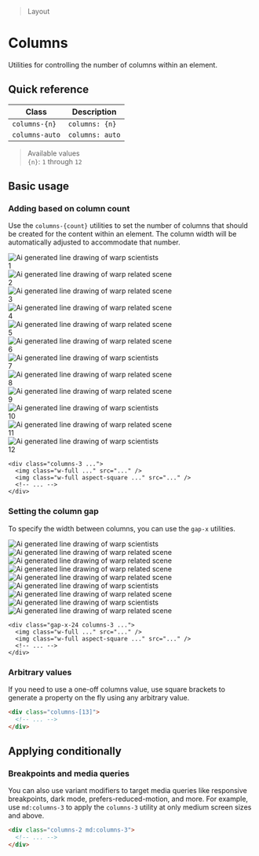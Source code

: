 > Layout

# Columns

Utilities for controlling the number of columns within an element.

## Quick reference

| Class           | Description     |
|-----------------|-----------------|
| `columns-{n}`   | `columns: {n}`  |
| `columns-auto`  | `columns: auto` |

> Available values <br />
> `{n}`: `1` through `12` <br />

## Basic usage

### Adding based on column count
Use the `columns-{count}` utilities to set the number of columns that should be created for the content within an element.
The column width will be automatically adjusted to accommodate that number.

<example-container>
  <div class="columns-3 gap-x-24">
    <div class="ex-bg--striped ex-bg--fuchsia">
      <div class="relative">
        <img class="w-full mb-24" src="/images/la09.jpg" alt="Ai generated line drawing of warp scientists" />
        <div class="ex-pic-no">1</div>
      </div>
      <div class="relative">
        <div class="aspect-1/1 mb-24">
          <img class="w-full object-cover" src="/images/la01.jpg" alt="Ai generated line drawing of warp related scene">
        </div>
        <div class="ex-pic-no">2</div>
      </div>
      <div class="relative">
        <img class="w-full mb-24" src="/images/la02.jpg" alt="Ai generated line drawing of warp related scene">
        <div class="ex-pic-no">3</div>
      </div>
      <div class="relative">
        <img class="w-full mb-24" src="/images/la06.jpg" alt="Ai generated line drawing of warp related scene">
        <div class="ex-pic-no">4</div>
      </div>
      <div class="relative">
        <div class="aspect-1/1 mb-24">
          <img class="w-full object-cover" src="/images/la03.jpg" alt="Ai generated line drawing of warp related scene">
        </div>
        <div class="ex-pic-no">5</div>
      </div>
      <div class="relative">
        <img class="w-full mb-24" src="/images/la04.jpg" alt="Ai generated line drawing of warp related scene">
        <div class="ex-pic-no">6</div>
      </div>
      <div class="relative">
        <img class="w-full mb-24" src="/images/la11.jpg" alt="Ai generated line drawing of warp scientists">
        <div class="ex-pic-no">7</div>
      </div>
      <div class="relative">
        <img class="w-full mb-24" src="/images/la05.jpg" alt="Ai generated line drawing of warp related scene">
        <div class="ex-pic-no">8</div>
      </div>
      <div class="relative">
        <img class="w-full mb-24" src="/images/la07.jpg" alt="Ai generated line drawing of warp related scene">
        <div class="ex-pic-no">9</div>
      </div>
      <div class="relative">
        <img class="w-full mb-24" src="/images/la10.jpg" alt="Ai generated line drawing of warp scientists">
        <div class="ex-pic-no">10</div>
      </div>
      <div class="relative">
        <img class="w-full mb-24" src="/images/la08.jpg" alt="Ai generated line drawing of warp related scene">
        <div class="ex-pic-no">11</div>
      </div>
      <div class="relative">
        <div class="aspect-1/1 mb-24">
          <img class="w-full" src="/images/la12.jpg" alt="Ai generated line drawing of warp scientists">
        </div>
        <div class="ex-pic-no">12</div>
      </div>
    </div>
  </div>
</example-container>

```html{1}
<div class="columns-3 ...">
  <img class="w-full ..." src="..." />
  <img class="w-full aspect-square ..." src="..." />
  <!-- ... -->
</div>
```

### Setting the column gap
To specify the width between columns, you can use the `gap-x` utilities.

<example-container>
  <div class="columns-3 gap-x-24 ex-bg--striped ex-bg--fuchsia">
    <div class="bg-[--vp-c-bg-soft]">
      <img class="w-full mb-24" src="/images/la09.jpg" alt="Ai generated line drawing of warp scientists">
      <div class="aspect-square object-cover mb-24">
        <img class="w-full" src="/images/la01.jpg" alt="Ai generated line drawing of warp related scene">
      </div>
      <img class="w-full" src="/images/la02.jpg" alt="Ai generated line drawing of warp related scene">
    </div>
    <div class="bg-[--vp-c-bg-soft]">
      <div class="aspect-square object-cover mb-24">
        <img class="w-full" src="/images/la03.jpg" alt="Ai generated line drawing of warp related scene"></div>
      <img class="w-full mb-24" src="/images/la04.jpg" alt="Ai generated line drawing of warp related scene">
      <img class="w-full" src="/images/la11.jpg" alt="Ai generated line drawing of warp scientists">
    </div>
    <div class="bg-[--vp-c-bg-soft]">
      <img class="w-full mb-24" src="/images/la07.jpg" alt="Ai generated line drawing of warp related scene">
      <img class="w-full mb-24" src="/images/la10.jpg" alt="Ai generated line drawing of warp scientists">
      <div class="aspect-square object-cover">
        <img class="w-full" src="/images/la08.jpg" alt="Ai generated line drawing of warp related scene">
      </div>
    </div>
  </div>
</example-container>

```html{1}
<div class="gap-x-24 columns-3 ...">
  <img class="w-full ..." src="..." />
  <img class="w-full aspect-square ..." src="..." />
  <!-- ... -->
</div>
```

### Arbitrary values
If you need to use a one-off columns value, use square brackets to generate a property on the fly using any arbitrary value.

```html
<div class="columns-[13]">
  <!-- ... -->
</div>
```

## Applying conditionally

### Breakpoints and media queries
You can also use variant modifiers to target media queries like responsive breakpoints, dark mode, prefers-reduced-motion, and more.
For example, use `md:columns-3` to apply the `columns-3` utility at only medium screen sizes and above.

```html
<div class="columns-2 md:columns-3">
  <!-- ... -->
</div>
```

